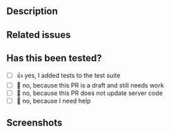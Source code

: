 ## Description

<!-- Please include a summary of the change, with motivation and context -->

## Related issues

<!-- If suggesting a new feature or change, please discuss it in an issue first -->
<!-- If fixing a bug, there should be an issue describing it with steps to reproduce -->

## Has this been tested?

<!-- Put an `x` in the box that applies: -->
<!-- Check the unit test guide: https://docs.joinretro3.org/contribute/getting-started#unit-integration-tests -->

- [ ] 👍 yes, I added tests to the test suite
- [ ] 💭 no, because this PR is a draft and still needs work
- [ ] 🙅 no, because this PR does not update server code
- [ ] 🙋 no, because I need help <!-- Detail how we can help you -->

## Screenshots

<!-- delete if not relevant -->

